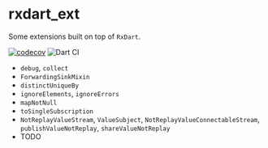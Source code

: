 # rxdart_ext

Some extensions built on top of `RxDart`.

[![codecov](https://codecov.io/gh/hoc081098/rxdart_ext/branch/master/graph/badge.svg?token=OYMVzeUB1m)](https://codecov.io/gh/hoc081098/rxdart_ext)
![Dart CI](https://github.com/hoc081098/rxdart_ext/workflows/Dart%20CI/badge.svg)

- `debug`, `collect`
- `ForwardingSinkMixin`
- `distinctUniqueBy`
- `ignoreElements`, `ignoreErrors`
- `mapNotNull`
- `toSingleSubscription`
- `NotReplayValueStream`, `ValueSubject`, `NotReplayValueConnectableStream`, `publishValueNotReplay`, `shareValueNotReplay`
- TODO
